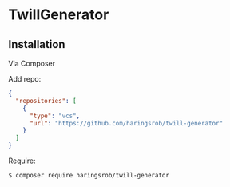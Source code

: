 # TwillGenerator

## Installation

Via Composer

Add repo:

```json
{
  "repositories": [
    {
      "type": "vcs",
      "url": "https://github.com/haringsrob/twill-generator"
    }
  ]
}
```

Require:

``` bash
$ composer require haringsrob/twill-generator
```

